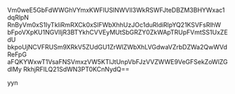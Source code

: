 Vm0weE5GbFdWWGhVYmxKWFlUSlNWVll3WkRSWFJteDBZM3BHYWxac1dqRlpN
RnByVm0xS1IyTkliRmRXCk0xSlFWbXhhUzJOc1duRldiRlpYQ21KSVFsRlhW
bFpoVXpKU1NGVlljR3BTYkhCVVEyMUtSbGRZY0ZkWApTRUpFVmtSS1UxZEdU
bkpoUjNCVFRUSm9XRkV5ZUdGU1ZrWlZWbXhLVGdwaVZrbDZWa2QwWVdReFpG
aFQKYWxwT1VsaFNSVmxzVW5KTlJtUnpVbFJzVVZWWE9VeGFSekZoWlZGdlMy
RkhjRFlLQ21SdWN3PT0KCnNydQ==

yyn